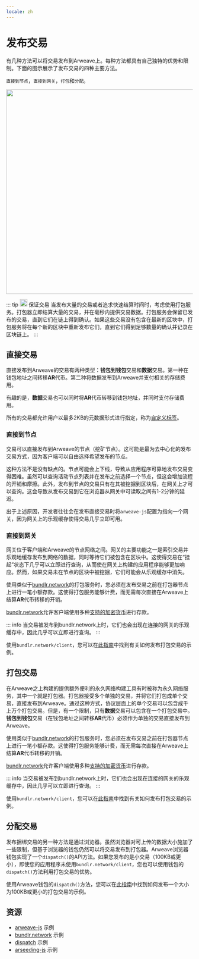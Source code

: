 ```yaml
---
locale: zh
---
```

# 发布交易

有几种方法可以将交易发布到Arweave上。每种方法都具有自己独特的优势和限制。下面的图示展示了发布交易的四种主要方法。

`直接到节点`，`直接到网关`，`打包`和`分配`。

<img src="https://arweave.net/Z1eDDnz4kqxAkkzy6p5elMz-jKnlaVIletp-Tm6W8kQ" width="550">

::: tip <img src="https://arweave.net/blzzObMx8QvyrPTdLPGV3m-NsnJ-QqBzvQIQzzZEfIk" width="20"> 保证交易
当发布大量的交易或者追求快速结算时间时，考虑使用打包服务。打包器立即结算大量的交易，并在毫秒内提供交易数据。打包服务会保留已发布的交易，直到它们在链上得到确认。如果这些交易没有包含在最新的区块中，打包服务将在每个新的区块中重新发布它们，直到它们得到足够数量的确认并记录在区块链上。
:::

## 直接交易

直接发布到Arweave的交易有两种类型：**钱包到钱包**交易和**数据**交易。第一种在钱包地址之间转移**AR**代币。第二种将数据发布到Arweave并支付相关的存储费用。

有趣的是，**数据**交易也可以同时将**AR**代币转移到钱包地址，并同时支付存储费用。

所有的交易都允许用户以最多2KB的元数据形式进行指定，称为[自定义标签](./tags.md)。

### 直接到节点

交易可以直接发布到Arweave的节点（挖矿节点）。这可能是最为去中心化的发布交易方式，因为客户端可以自由选择希望发布的节点。

这种方法不是没有缺点的。节点可能会上下线，导致从应用程序可靠地发布交易变得困难。虽然可以查询活动节点列表并在发布之前选择一个节点，但这会增加流程的开销和摩擦。此外，发布到节点的交易只有在其被挖掘到区块后，在网关上才可以查询。这会导致从发布交易到它在浏览器从网关中可读取之间有1-2分钟的延迟。

出于上述原因，开发者往往会在发布直接交易时将`arweave-js`配置为指向一个网关，因为网关上的乐观缓存使得交易几乎立即可用。

### 直接到网关

网关位于客户端和Arweave的节点网络之间。网关的主要功能之一是索引交易并乐观地缓存发布到网络的数据，同时等待它们被包含在区块中。这使得交易在“挂起”状态下几乎可以立即进行查询，从而使在网关上构建的应用程序能够更加响应。然而，如果交易未在节点的区块中被挖掘，它们可能会从乐观缓存中消失。

使用类似于[bundlr.network](https://bundlr.network)的打包服务时，您必须在发布交易之前在打包器节点上进行一笔小额存款。这使得打包服务能够计费，而无需每次直接在Arweave上结算**AR**代币转移的开销。

[bundlr.network](https://bundlr.network)允许客户端使用多种[支持的加密货币](https://docs.bundlr.network/docs/currencies)进行存款。

::: info
当交易被发布到bundlr.network上时，它们也会出现在连接的网关的乐观缓存中，因此几乎可以立即进行查询。
:::

使用`bundlr.network/client`，您可以在[此指南](../guides/posting-transactions/bundlr.md)中找到有关如何发布打包交易的示例。

## 打包交易

在Arweave之上构建的提供额外便利的永久网络构建工具有时被称为永久网络服务，其中一个就是打包器。打包器接受多个单独的交易，并将它们打包成单个交易，直接发布到Arweave。通过这种方式，协议层面上的单个交易可以包含成千上万个打包交易。但是，有一个限制，只有**数据**交易可以包含在一个打包交易中。**钱包到钱包**交易（在钱包地址之间转移**AR**代币）必须作为单独的交易直接发布到Arweave。

使用类似于[bundlr.network](https://bundlr.network)的打包服务时，您必须在发布交易之前在打包器节点上进行一笔小额存款。这使得打包服务能够计费，而无需每次直接在Arweave上结算**AR**代币转移的开销。

[bundlr.network](https://bundlr.network)允许客户端使用多种[支持的加密货币](https://docs.bundlr.network/docs/currencies)进行存款。

::: info
当交易被发布到bundlr.network上时，它们也会出现在连接的网关的乐观缓存中，因此几乎可以立即进行查询。
:::

使用`bundlr.network/client`，您可以在[此指南](../guides/posting-transactions/bundlr.md)中找到有关如何发布打包交易的示例。

## 分配交易

发布捆绑交易的另一种方法是通过浏览器。虽然浏览器对可上传的数据大小施加了一些限制，但基于浏览器的钱包仍然可以将交易发布到打包器。Arweave浏览器钱包实现了一个`dispatch()`的API方法。如果您发布的是小交易（100KB或更小），即使您的应用程序未使用`bundlr.network/client`，您也可以使用钱包的`dispatch()`方法利用打包交易的优势。

使用Arweave钱包的`dispatch()`方法，您可以在[此指南](../guides/posting-transactions/dispatch.md)中找到如何发布一个大小为100KB或更小的打包交易的示例。

## 资源

- [arweave-js](../guides/posting-transactions/arweave-js.md) 示例
- [bundlr.network](../guides/posting-transactions/bundlr.md) 示例
- [dispatch](../guides/posting-transactions/dispatch.md) 示例
- [arseeding-js](../guides//posting-transactions/arseeding-js.md) 示例